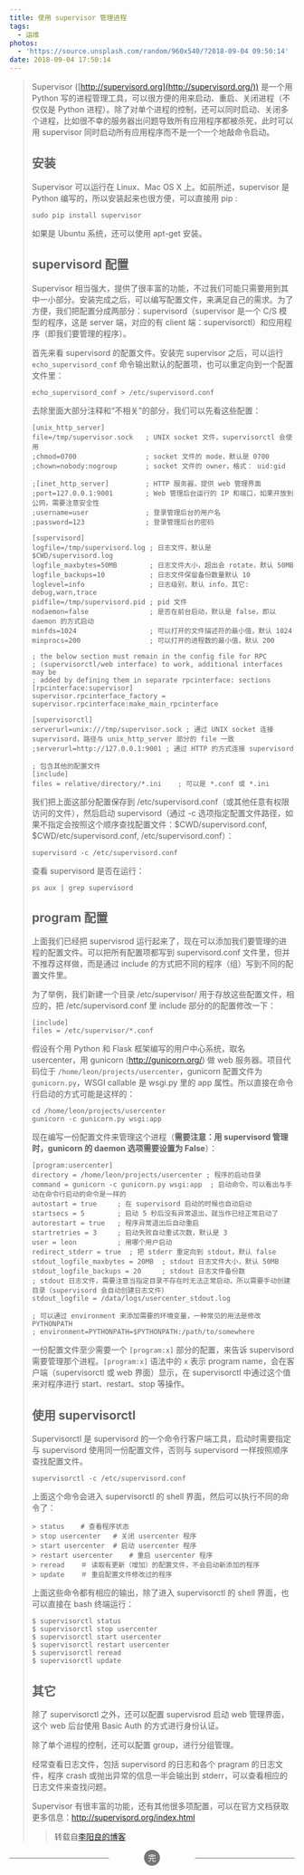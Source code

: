 ```yaml
---
title: 使用 supervisor 管理进程
tags:
  - 运维
photos:
  - 'https://source.unsplash.com/random/960x540/?2018-09-04 09:50:14'
date: 2018-09-04 17:50:14
---
```



> Supervisor ([http://supervisord.org](http://supervisord.org/)) 是一个用 Python 写的进程管理工具，可以很方便的用来启动、重启、关闭进程（不仅仅是 Python 进程）。除了对单个进程的控制，还可以同时启动、关闭多个进程，比如很不幸的服务器出问题导致所有应用程序都被杀死，此时可以用 supervisor 同时启动所有应用程序而不是一个一个地敲命令启动。
><!--more-->
>
>
>
>
> ## 安装
>
> Supervisor 可以运行在 Linux、Mac OS X 上。如前所述，supervisor 是 Python 编写的，所以安装起来也很方便，可以直接用 pip :
>
> ```
> sudo pip install supervisor
> ```
>
> 如果是 Ubuntu 系统，还可以使用 apt-get 安装。
>
> ## supervisord 配置
>
> Supervisor 相当强大，提供了很丰富的功能，不过我们可能只需要用到其中一小部分。安装完成之后，可以编写配置文件，来满足自己的需求。为了方便，我们把配置分成两部分：supervisord（supervisor 是一个 C/S 模型的程序，这是 server 端，对应的有 client 端：supervisorctl）和应用程序（即我们要管理的程序）。
>
> 首先来看 supervisord 的配置文件。安装完 supervisor 之后，可以运行`echo_supervisord_conf` 命令输出默认的配置项，也可以重定向到一个配置文件里：
>
> ```
> echo_supervisord_conf > /etc/supervisord.conf
> ```
>
> 去除里面大部分注释和“不相关”的部分，我们可以先看这些配置：
>
> ```
> [unix_http_server]
> file=/tmp/supervisor.sock   ; UNIX socket 文件，supervisorctl 会使用
> ;chmod=0700                 ; socket 文件的 mode，默认是 0700
> ;chown=nobody:nogroup       ; socket 文件的 owner，格式： uid:gid
> 
> ;[inet_http_server]         ; HTTP 服务器，提供 web 管理界面
> ;port=127.0.0.1:9001        ; Web 管理后台运行的 IP 和端口，如果开放到公网，需要注意安全性
> ;username=user              ; 登录管理后台的用户名
> ;password=123               ; 登录管理后台的密码
> 
> [supervisord]
> logfile=/tmp/supervisord.log ; 日志文件，默认是 $CWD/supervisord.log
> logfile_maxbytes=50MB        ; 日志文件大小，超出会 rotate，默认 50MB
> logfile_backups=10           ; 日志文件保留备份数量默认 10
> loglevel=info                ; 日志级别，默认 info，其它: debug,warn,trace
> pidfile=/tmp/supervisord.pid ; pid 文件
> nodaemon=false               ; 是否在前台启动，默认是 false，即以 daemon 的方式启动
> minfds=1024                  ; 可以打开的文件描述符的最小值，默认 1024
> minprocs=200                 ; 可以打开的进程数的最小值，默认 200
> 
> ; the below section must remain in the config file for RPC
> ; (supervisorctl/web interface) to work, additional interfaces may be
> ; added by defining them in separate rpcinterface: sections
> [rpcinterface:supervisor]
> supervisor.rpcinterface_factory = supervisor.rpcinterface:make_main_rpcinterface
> 
> [supervisorctl]
> serverurl=unix:///tmp/supervisor.sock ; 通过 UNIX socket 连接 supervisord，路径与 unix_http_server 部分的 file 一致
> ;serverurl=http://127.0.0.1:9001 ; 通过 HTTP 的方式连接 supervisord
> 
> ; 包含其他的配置文件
> [include]
> files = relative/directory/*.ini    ; 可以是 *.conf 或 *.ini
> ```
>
> 我们把上面这部分配置保存到 /etc/supervisord.conf（或其他任意有权限访问的文件），然后启动 supervisord（通过 -c 选项指定配置文件路径，如果不指定会按照这个顺序查找配置文件：$CWD/supervisord.conf, $CWD/etc/supervisord.conf, /etc/supervisord.conf）：
>
> ```
> supervisord -c /etc/supervisord.conf
> ```
>
> 查看 supervisord 是否在运行：
>
> ```
> ps aux | grep supervisord
> ```
>
> ## program 配置
>
> 上面我们已经把 supervisrod 运行起来了，现在可以添加我们要管理的进程的配置文件。可以把所有配置项都写到 supervisord.conf 文件里，但并不推荐这样做，而是通过 include 的方式把不同的程序（组）写到不同的配置文件里。
>
> 为了举例，我们新建一个目录 /etc/supervisor/ 用于存放这些配置文件，相应的，把 /etc/supervisord.conf 里 include 部分的的配置修改一下：
>
> ```
> [include]
> files = /etc/supervisor/*.conf
> ```
>
> 假设有个用 Python 和 Flask 框架编写的用户中心系统，取名 usercenter，用 gunicorn (<http://gunicorn.org/>) 做 web 服务器。项目代码位于 `/home/leon/projects/usercenter`，gunicorn 配置文件为 `gunicorn.py`，WSGI callable 是 wsgi.py 里的 app 属性。所以直接在命令行启动的方式可能是这样的：
>
> ```
> cd /home/leon/projects/usercenter
> gunicorn -c gunicorn.py wsgi:app
> ```
>
> 现在编写一份配置文件来管理这个进程（**需要注意：用 supervisord 管理时，gunicorn 的 daemon 选项需要设置为 False**）：
>
> ```
> [program:usercenter]
> directory = /home/leon/projects/usercenter ; 程序的启动目录
> command = gunicorn -c gunicorn.py wsgi:app  ; 启动命令，可以看出与手动在命令行启动的命令是一样的
> autostart = true     ; 在 supervisord 启动的时候也自动启动
> startsecs = 5        ; 启动 5 秒后没有异常退出，就当作已经正常启动了
> autorestart = true   ; 程序异常退出后自动重启
> startretries = 3     ; 启动失败自动重试次数，默认是 3
> user = leon          ; 用哪个用户启动
> redirect_stderr = true  ; 把 stderr 重定向到 stdout，默认 false
> stdout_logfile_maxbytes = 20MB  ; stdout 日志文件大小，默认 50MB
> stdout_logfile_backups = 20     ; stdout 日志文件备份数
> ; stdout 日志文件，需要注意当指定目录不存在时无法正常启动，所以需要手动创建目录（supervisord 会自动创建日志文件）
> stdout_logfile = /data/logs/usercenter_stdout.log
> 
> ; 可以通过 environment 来添加需要的环境变量，一种常见的用法是修改 PYTHONPATH
> ; environment=PYTHONPATH=$PYTHONPATH:/path/to/somewhere
> ```
>
> 一份配置文件至少需要一个 `[program:x]` 部分的配置，来告诉 supervisord 需要管理那个进程。`[program:x]` 语法中的 `x` 表示 program name，会在客户端（supervisorctl 或 web 界面）显示，在 supervisorctl 中通过这个值来对程序进行 start、restart、stop 等操作。
>
> ## 使用 supervisorctl
>
> Supervisorctl 是 supervisord 的一个命令行客户端工具，启动时需要指定与 supervisord 使用同一份配置文件，否则与 supervisord 一样按照顺序查找配置文件。
>
> ```
> supervisorctl -c /etc/supervisord.conf
> ```
>
> 上面这个命令会进入 supervisorctl 的 shell 界面，然后可以执行不同的命令了：
>
> ```
> > status    # 查看程序状态
> > stop usercenter   # 关闭 usercenter 程序
> > start usercenter  # 启动 usercenter 程序
> > restart usercenter    # 重启 usercenter 程序
> > reread    ＃ 读取有更新（增加）的配置文件，不会启动新添加的程序
> > update    ＃ 重启配置文件修改过的程序
> ```
>
> 上面这些命令都有相应的输出，除了进入 supervisorctl 的 shell 界面，也可以直接在 bash 终端运行：
>
> ```
> $ supervisorctl status
> $ supervisorctl stop usercenter
> $ supervisorctl start usercenter
> $ supervisorctl restart usercenter
> $ supervisorctl reread
> $ supervisorctl update
> ```
>
> ## 其它
>
> 除了 supervisorctl 之外，还可以配置 supervisrod 启动 web 管理界面，这个 web 后台使用 Basic Auth 的方式进行身份认证。
>
> 除了单个进程的控制，还可以配置 group，进行分组管理。
>
> 经常查看日志文件，包括 supervisord 的日志和各个 pragram 的日志文件，程序 crash 或抛出异常的信息一半会输出到 stderr，可以查看相应的日志文件来查找问题。
>
> Supervisor 有很丰富的功能，还有其他很多项配置，可以在官方文档获取更多信息：<http://supervisord.org/index.html>
>
> > 转载自[李阳良的博客](http://liyangliang.me/posts/2015/06/using-supervisor/)












<p><section style="text-align: center; font-size: 1em; font-weight: inherit; text-decoration: inherit; color: rgb(255, 255, 255); border-color: rgb(117, 117, 118); box-sizing: border-box;"><section data-width="2em" style="width: 2em; height: 2em; margin-right: auto; margin-left: auto; border-radius: 100%; box-sizing: border-box; background-color: rgb(117, 117, 118);"><section style="display: inline-block; padding-right: 0.5em; padding-left: 0.5em; font-size: 1em; line-height: 2; box-sizing: border-box; color: inherit;"><section class="135brush" data-brushtype="text" style="box-sizing: border-box; color: inherit;">完</section></section></section><section style="margin-top: -1em; margin-bottom: 1em; box-sizing: border-box; color: inherit;"><section data-width="35%" style="border-top-width: 1px; border-top-style: solid; width: 35%; float: left; border-color: rgb(117, 117, 118); box-sizing: border-box; color: inherit;"></section><section data-width="35%" style="border-top-width: 1px; border-top-style: solid; width: 35%; float: right; border-color: rgb(117, 117, 118); box-sizing: border-box; color: inherit;"></section></section></section><br><br></p>